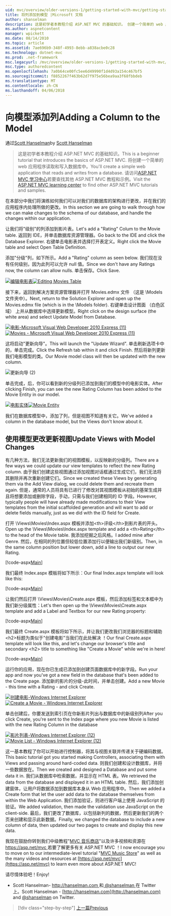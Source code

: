 ```yaml
---
uid: mvc/overview/older-versions-1/getting-started-with-mvc/getting-started-with-mvc-part8
title: 将列添加到模型 |Microsoft 文档
author: shanselman
description: 这是初学者本教程介绍 ASP.NET MVC 的基础知识。 创建一个简单的 web 应用程序读取和写入数据库中。
ms.author: aspnetcontent
manager: wpickett
ms.date: 08/14/2010
ms.topic: article
ms.assetid: 7ae696b9-348f-4993-8ebb-a838acbe0c28
ms.technology: dotnet-mvc
ms.prod: .net-framework
msc.legacyurl: /mvc/overview/older-versions-1/getting-started-with-mvc/getting-started-with-mvc-part8
msc.type: authoredcontent
ms.openlocfilehash: 7a0b64ce00fc5ee6d49990f1d4d93a154c467bf5
ms.sourcegitcommit: f8852267f463b62d7f975e56bea9aa3f68fbbdeb
ms.translationtype: MT
ms.contentlocale: zh-CN
ms.lasthandoff: 04/06/2018
---
```

<a name="adding-a-column-to-the-model"></a><span data-ttu-id="05daf-104">向模型添加列</span><span class="sxs-lookup"><span data-stu-id="05daf-104">Adding a Column to the Model</span></span>
====================
<span data-ttu-id="05daf-105">通过[Scott Hanselman](https://github.com/shanselman)</span><span class="sxs-lookup"><span data-stu-id="05daf-105">by [Scott Hanselman](https://github.com/shanselman)</span></span>

> <span data-ttu-id="05daf-106">这是初学者本教程介绍 ASP.NET MVC 的基础知识。</span><span class="sxs-lookup"><span data-stu-id="05daf-106">This is a beginner tutorial that introduces the basics of ASP.NET MVC.</span></span> <span data-ttu-id="05daf-107">将创建一个简单的 web 应用程序读取和写入数据库中。</span><span class="sxs-lookup"><span data-stu-id="05daf-107">You'll create a simple web application that reads and writes from a database.</span></span> <span data-ttu-id="05daf-108">请访问[ASP.NET MVC 学习中心](../../../index.md)若要查找其他 ASP.NET MVC 教程和示例。</span><span class="sxs-lookup"><span data-stu-id="05daf-108">Visit the [ASP.NET MVC learning center](../../../index.md) to find other ASP.NET MVC tutorials and samples.</span></span>


<span data-ttu-id="05daf-109">在本部分中我们将演练如何我们可以对我们的数据库的架构进行更改，并在我们的应用程序内处理所做的更改。</span><span class="sxs-lookup"><span data-stu-id="05daf-109">In this section we are going to walk through how we can make changes to the schema of our database, and handle the changes within our application.</span></span>

<span data-ttu-id="05daf-110">让我们将"级别"的列添加到影片表。</span><span class="sxs-lookup"><span data-stu-id="05daf-110">Let's add a "Rating" Colum to the Movie table.</span></span> <span data-ttu-id="05daf-111">返回到 IDE，并单击数据库资源管理器。</span><span class="sxs-lookup"><span data-stu-id="05daf-111">Go back to the IDE and click the Database Explorer.</span></span> <span data-ttu-id="05daf-112">右键单击电影表并选择打开表定义。</span><span class="sxs-lookup"><span data-stu-id="05daf-112">Right click the Movie table and select Open Table Definition.</span></span>

<span data-ttu-id="05daf-113">添加"分级"列，如下所示。</span><span class="sxs-lookup"><span data-stu-id="05daf-113">Add a "Rating" column as seen below.</span></span> <span data-ttu-id="05daf-114">我们现在没有任何级别，因为此列可以允许 null 值。</span><span class="sxs-lookup"><span data-stu-id="05daf-114">Since we don't have any Ratings now, the column can allow nulls.</span></span> <span data-ttu-id="05daf-115">单击保存。</span><span class="sxs-lookup"><span data-stu-id="05daf-115">Click Save.</span></span>

<span data-ttu-id="05daf-116">[![编辑电影表](getting-started-with-mvc-part8/_static/image2.png)](getting-started-with-mvc-part8/_static/image1.png)</span><span class="sxs-lookup"><span data-stu-id="05daf-116">[![Editing Movies Table](getting-started-with-mvc-part8/_static/image2.png)](getting-started-with-mvc-part8/_static/image1.png)</span></span>

<span data-ttu-id="05daf-117">接下来，返回到解决方案资源管理器并打开 Movies.edmx 文件 （这是 \Models 文件夹中）。</span><span class="sxs-lookup"><span data-stu-id="05daf-117">Next, return to the Solution Explorer and open up the Movies.edmx file (which is in the \Models folder).</span></span> <span data-ttu-id="05daf-118">右键单击设计图面 （白色区域） 上并从数据库中选择更新模型。</span><span class="sxs-lookup"><span data-stu-id="05daf-118">Right click on the design surface (the white area) and select Update Model from Database.</span></span>

<span data-ttu-id="05daf-119">[![电影-Microsoft Visual Web Developer 2010 Express (11)](getting-started-with-mvc-part8/_static/image4.png)](getting-started-with-mvc-part8/_static/image3.png)</span><span class="sxs-lookup"><span data-stu-id="05daf-119">[![Movies - Microsoft Visual Web Developer 2010 Express (11)](getting-started-with-mvc-part8/_static/image4.png)](getting-started-with-mvc-part8/_static/image3.png)</span></span>

<span data-ttu-id="05daf-120">这将启动"更新向导"。</span><span class="sxs-lookup"><span data-stu-id="05daf-120">This will launch the "Update Wizard".</span></span> <span data-ttu-id="05daf-121">单击刷新选项卡中的，单击完成。</span><span class="sxs-lookup"><span data-stu-id="05daf-121">Click the Refresh tab within it and click Finish.</span></span> <span data-ttu-id="05daf-122">然后将新列更新我们电影模型的类。</span><span class="sxs-lookup"><span data-stu-id="05daf-122">Our Movie model class will then be updated with the new column.</span></span>

![更新向导 (2)](getting-started-with-mvc-part8/_static/image5.png)

<span data-ttu-id="05daf-124">单击完成，后，你可以看到新的分级列已添加到我们的模型中的电影实体。</span><span class="sxs-lookup"><span data-stu-id="05daf-124">After clicking Finish, you can see the new Rating Column has been added to the Movie Entity in our model.</span></span>

<span data-ttu-id="05daf-125">[![电影实体](getting-started-with-mvc-part8/_static/image7.png)](getting-started-with-mvc-part8/_static/image6.png)</span><span class="sxs-lookup"><span data-stu-id="05daf-125">[![Movie Entity](getting-started-with-mvc-part8/_static/image7.png)](getting-started-with-mvc-part8/_static/image6.png)</span></span>

<span data-ttu-id="05daf-126">我们在数据库模型中，添加了列，但是视图不知道有关它。</span><span class="sxs-lookup"><span data-stu-id="05daf-126">We've added a column in the database model, but the Views don't know about it.</span></span>

## <a name="update-views-with-model-changes"></a><span data-ttu-id="05daf-127">使用模型更改更新视图</span><span class="sxs-lookup"><span data-stu-id="05daf-127">Update Views with Model Changes</span></span>

<span data-ttu-id="05daf-128">有几种方法，我们无法更新我们的视图模板，以反映新的分级列。</span><span class="sxs-lookup"><span data-stu-id="05daf-128">There are a few ways we could update our view templates to reflect the new Rating column.</span></span> <span data-ttu-id="05daf-129">由于我们创建这些视图通过添加视图对话框通过生成它们，我们无法将其删除并再次重新创建它们。</span><span class="sxs-lookup"><span data-stu-id="05daf-129">Since we created these Views by generating them via the Add View dialog, we could delete them and recreate them again.</span></span> <span data-ttu-id="05daf-130">但是，通常的人员将具有已进行了修改对其视图模板从初始的基架生成并且将想要添加或删除字段，手动，只需与我们创建相同的 ID 字段。</span><span class="sxs-lookup"><span data-stu-id="05daf-130">However, typically people will have already made modifications to their View templates from the initial scaffolded generation and will want to add or delete fields manually, just as we did with the ID field for Create.</span></span>

<span data-ttu-id="05daf-131">打开 \Views\Movies\Index.aspx 模板并添加&lt;th&gt;评级&lt;/th&gt;到影片表的开头。</span><span class="sxs-lookup"><span data-stu-id="05daf-131">Open up the \Views\Movies\Index.aspx template and add a &lt;th&gt;Rating&lt;/th&gt; to the head of the Movie table.</span></span> <span data-ttu-id="05daf-132">我添加挖掘之后风格。</span><span class="sxs-lookup"><span data-stu-id="05daf-132">I added mine after Genre.</span></span> <span data-ttu-id="05daf-133">然后，在相同的列位置但较低位置添加行以便输出我们新级别。</span><span class="sxs-lookup"><span data-stu-id="05daf-133">Then, in the same column position but lower down, add a line to output our new Rating.</span></span>

[!code-aspx[Main](getting-started-with-mvc-part8/samples/sample1.aspx)]

<span data-ttu-id="05daf-134">我们最终 Index.aspx 模板将如下所示：</span><span class="sxs-lookup"><span data-stu-id="05daf-134">Our final Index.aspx template will look like this:</span></span>

[!code-aspx[Main](getting-started-with-mvc-part8/samples/sample2.aspx)]

<span data-ttu-id="05daf-135">让我们然后打开 \Views\Movies\Create.aspx 模板，然后添加标签和文本框中为我们新分级属性：</span><span class="sxs-lookup"><span data-stu-id="05daf-135">Let's then open up the \Views\Movies\Create.aspx template and add a Label and Textbox for our new Rating property:</span></span>

[!code-aspx[Main](getting-started-with-mvc-part8/samples/sample3.aspx)]

<span data-ttu-id="05daf-136">我们最终 Create.aspx 模板将如下所示，并让我们更改我们浏览器的标题和辅助&lt;h2&gt;标题为类似于"创建电影"当我们在此处解决 ！</span><span class="sxs-lookup"><span data-stu-id="05daf-136">Our final Create.aspx template will look like this, and let's change our browser's title and secondary &lt;h2&gt; title to something like "Create a Movie" while we're in here!</span></span>

[!code-aspx[Main](getting-started-with-mvc-part8/samples/sample4.aspx)]

<span data-ttu-id="05daf-137">运行你的应用，现在你已生成已添加到创建页面数据库中的新字段。</span><span class="sxs-lookup"><span data-stu-id="05daf-137">Run your app and now you've got a new field in the database that's been added to the Create page.</span></span> <span data-ttu-id="05daf-138">添加新的影片的分级-此时间，并单击创建。</span><span class="sxs-lookup"><span data-stu-id="05daf-138">Add a new Movie - this time with a Rating - and click Create.</span></span>

<span data-ttu-id="05daf-139">[![创建电影-Windows Internet Explorer](getting-started-with-mvc-part8/_static/image9.png)](getting-started-with-mvc-part8/_static/image8.png)</span><span class="sxs-lookup"><span data-stu-id="05daf-139">[![Create a Movie - Windows Internet Explorer](getting-started-with-mvc-part8/_static/image9.png)](getting-started-with-mvc-part8/_static/image8.png)</span></span>

<span data-ttu-id="05daf-140">单击创建后，你要发送到索引页在你新影片列出与数据库中的新级别列</span><span class="sxs-lookup"><span data-stu-id="05daf-140">After you click Create, you're sent to the Index page where you new Movie is listed with the new Rating Column in the database</span></span>

<span data-ttu-id="05daf-141">[![影片列表-Windows Internet Explorer (12)](getting-started-with-mvc-part8/_static/image11.png)](getting-started-with-mvc-part8/_static/image10.png)</span><span class="sxs-lookup"><span data-stu-id="05daf-141">[![Movie List - Windows Internet Explorer (12)](getting-started-with-mvc-part8/_static/image11.png)](getting-started-with-mvc-part8/_static/image10.png)</span></span>

<span data-ttu-id="05daf-142">这一基本教程了你可以开始进行控制器，将其与视图关联并传递关于硬编码数据。</span><span class="sxs-lookup"><span data-stu-id="05daf-142">This basic tutorial got you started making Controllers, associating them with Views and passing around hard-coded data.</span></span> <span data-ttu-id="05daf-143">则我们创建和设计数据库，并将一些数据放在。</span><span class="sxs-lookup"><span data-stu-id="05daf-143">Then we created and designed a Database and put some data it in.</span></span> <span data-ttu-id="05daf-144">我们从数据库中检索数据，并显示在 HTML 表。</span><span class="sxs-lookup"><span data-stu-id="05daf-144">We retrieved the data from the database and displayed it in an HTML table.</span></span> <span data-ttu-id="05daf-145">然后，我们添加创建窗体，让用户将数据添加到数据库本身从 Web 应用程序中。</span><span class="sxs-lookup"><span data-stu-id="05daf-145">Then we added a Create form that let the user add data to the database themselves from within the Web Application.</span></span> <span data-ttu-id="05daf-146">我们添加验证，则进行客户端上使用 JavaScript 的验证。</span><span class="sxs-lookup"><span data-stu-id="05daf-146">We added validation, then made the validation use JavaScript on the client-side.</span></span> <span data-ttu-id="05daf-147">最后，我们更改了数据库，以包括新列的数据，然后更新我们的两个页来创建和显示此新数据。</span><span class="sxs-lookup"><span data-stu-id="05daf-147">Finally, we changed the database to include a new column of data, then updated our two pages to create and display this new data.</span></span>

<span data-ttu-id="05daf-148">我现在鼓励你转到我们中级教程"[MVC 音乐商店](../../older-versions/mvc-music-store/mvc-music-store-part-1.md)"以及许多视频和资源在[ https://asp.net/mvc ](https://asp.net/mvc)若要了解更多有关 ASP.NET MVC ！</span><span class="sxs-lookup"><span data-stu-id="05daf-148">I now encourage you to move on to our intermediate-level tutorial "[MVC Music Store](../../older-versions/mvc-music-store/mvc-music-store-part-1.md)" as well as the many videos and resources at [https://asp.net/mvc](https://asp.net/mvc) to learn even more about ASP.NET MVC!</span></span>

<span data-ttu-id="05daf-149">请尽情体验吧！</span><span class="sxs-lookup"><span data-stu-id="05daf-149">Enjoy!</span></span>

- <span data-ttu-id="05daf-150">Scott Hanselman- [ http://hanselman.com ](http://hanselman.com)和[ @shanselman ](http://twitter.com/shanselman)在 Twitter 上。</span><span class="sxs-lookup"><span data-stu-id="05daf-150">Scott Hanselman - [http://hanselman.com](http://hanselman.com) and [@shanselman](http://twitter.com/shanselman) on Twitter.</span></span>

> [!div class="step-by-step"]
> [<span data-ttu-id="05daf-151">上一篇</span><span class="sxs-lookup"><span data-stu-id="05daf-151">Previous</span></span>](getting-started-with-mvc-part7.md)

